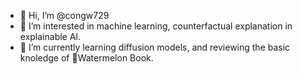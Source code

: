 - 👋 Hi, I’m @congw729
- 👀 I’m interested in machine learning, counterfactual explanation in explainable AI.
- 🌱 I’m currently learning diffusion models, and reviewing the basic knoledge of 🍉Watermelon Book.
<!--- - 💞️ I’m looking to collaborate on --->
<!--- - 📫 How to reach me --->

<!---
congw729/congw729 is a ✨ special ✨ repository because its `README.md` (this file) appears on your GitHub profile.
You can click the Preview link to take a look at your changes.
--->
